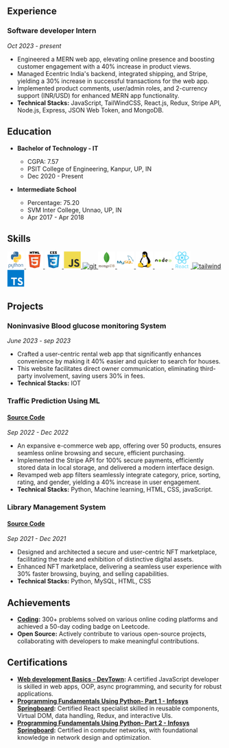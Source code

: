 ## Experience
### Software developer Intern
*Oct 2023 - present*
- Engineered a MERN web app, elevating online presence and boosting customer engagement with a 40% increase in product views.
- Managed Ecentric India's backend, integrated shipping, and Stripe, yielding a 30% increase in successful transactions for the web app.
- Implemented product comments, user/admin roles, and 2-currency support (INR/USD) for enhanced MERN app functionality.
- **Technical Stacks:** JavaScript, TailWindCSS, React.js, Redux, Stripe API, Node.js, Express, JSON Web Token, and MongoDB.

## Education
- **Bachelor of Technology - IT**
  - CGPA: 7.57
  - PSIT College of Engineering, Kanpur, UP, IN
  - Dec 2020 - Present

- **Intermediate School**
  - Percentage: 75.20
  - SVM Inter College, Unnao, UP, IN
  - Apr 2017 - Apr 2018

## Skills
<p align="left">  <a href="https://www.w3schools.com/python/" target="_blank" rel="noreferrer"> <img src="https://raw.githubusercontent.com/devicons/devicon/master/icons/python/python-original-wordmark.svg" alt="Python" width="40" height="40"/> </a>
    <a href="https://www.w3.org/html/" target="_blank" rel="noreferrer"> <img src="https://raw.githubusercontent.com/devicons/devicon/master/icons/html5/html5-original-wordmark.svg" alt="html5" width="40" height="40"/> </a>
  <a href="https://www.w3schools.com/css/" target="_blank" rel="noreferrer"> <img src="https://raw.githubusercontent.com/devicons/devicon/master/icons/css3/css3-original-wordmark.svg" alt="css3" width="40" height="40"/> </a>
    <a href="https://developer.mozilla.org/en-US/docs/Web/JavaScript" target="_blank" rel="noreferrer"> <img src="https://raw.githubusercontent.com/devicons/devicon/master/icons/javascript/javascript-original.svg" alt="javascript" width="40" height="40"/> </a>
  <a href="https://git-scm.com/" target="_blank" rel="noreferrer"> <img src="https://www.vectorlogo.zone/logos/git-scm/git-scm-icon.svg" alt="git" width="40" height="40"/> </a>
  <a href="https://www.mongodb.com/" target="_blank" rel="noreferrer"> <img src="https://raw.githubusercontent.com/devicons/devicon/master/icons/mongodb/mongodb-original-wordmark.svg" alt="mongodb" width="40" height="40"/> </a>
  <a href="https://www.mysql.com/" target="_blank" rel="noreferrer"> <img src="https://raw.githubusercontent.com/devicons/devicon/master/icons/mysql/mysql-original-wordmark.svg" alt="mysql" width="40" height="40"/> </a>
    <a href="https://www.linux.org/" target="_blank" rel="noreferrer"> <img src="https://raw.githubusercontent.com/devicons/devicon/master/icons/linux/linux-original.svg" alt="linux" width="40" height="40"/> </a>
  <a href="https://nodejs.org" target="_blank" rel="noreferrer"> <img src="https://raw.githubusercontent.com/devicons/devicon/master/icons/nodejs/nodejs-original-wordmark.svg" alt="nodejs" width="40" height="40"/> </a>
  <a href="https://reactjs.org/" target="_blank" rel="noreferrer"> <img src="https://raw.githubusercontent.com/devicons/devicon/master/icons/react/react-original-wordmark.svg" alt="react" width="40" height="40"/> </a>
  <a href="https://tailwindcss.com/" target="_blank" rel="noreferrer"> <img src="https://www.vectorlogo.zone/logos/tailwindcss/tailwindcss-icon.svg" alt="tailwind" width="40" height="40"/> </a>
  <a href="https://www.typescriptlang.org/" target="_blank" rel="noreferrer"> <img src="https://raw.githubusercontent.com/devicons/devicon/master/icons/typescript/typescript-original.svg" alt="typescript" width="40" height="40"/> </a></p>

## Projects
### Noninvasive Blood glucose monitoring System
*June 2023 - sep 2023*
- Crafted a user-centric rental web app that significantly enhances convenience by making it 40% easier and quicker to search for houses.
- This website facilitates direct owner communication, eliminating third-party involvement, saving users 30% in fees.
- **Technical Stacks:** IOT

### Traffic Prediction Using ML 
#### [Source Code](https://github.com/anubhavsingh28943/Traffic-Prediction-Model)
*Sep 2022 - Dec 2022*
- An expansive e-commerce web app, offering over 50 products, ensures seamless online browsing and secure, efficient purchasing.
- Implemented the Stripe API for 100% secure payments, efficiently stored data in local storage, and delivered a modern interface design.
- Revamped web app filters seamlessly integrate category, price, sorting, rating, and gender, yielding a 40% increase in user engagement.
- **Technical Stacks:** Python, Machine learning, HTML, CSS, javaScript.

### Library Management System
#### [Source Code](https://github.com/anubhavsingh28943/Library-Management-System)
*Sep 2021 - Dec 2021*
- Designed and architected a secure and user-centric NFT marketplace, facilitating the trade and exhibition of distinctive digital assets.
- Enhanced NFT marketplace, delivering a seamless user experience with 30% faster browsing, buying, and selling capabilities.
- **Technical Stacks:** Python, MySQL, HTML, CSS



## Achievements
- **[Coding](https://leetcode.com/anubhav_28943/):** 300+ problems solved on various online coding platforms and achieved a 50-day coding badge on Leetcode.
- **Open Source:** Actively contribute to various open-source projects, collaborating with developers to make meaningful contributions.

## Certifications
- **[Web development Basics - DevTown](https://drive.google.com/file/d/1PkvjcLVVCBsmVIO5sWdE9nkc896GR5RJ/view?usp=sharing):** A certified JavaScript developer is skilled in web apps, OOP, async programming, and security for robust applications.
- **[Programming Fundamentals Using Python- Part 1 - Infosys Springboard](https://drive.google.com/file/d/149YCCYsABdwLK9AvZ2AGQoo8sj1iVoiR/view?usp=sharing):** Certified React specialist skilled in reusable components, Virtual DOM, data handling, Redux, and interactive UIs.
- **[Programming Fundamentals Using Python- Part 2 - Infosys Springboard](https://drive.google.com/file/d/1muzEV8B3qp2wkIu1mVVFM18AhZa0zE-3/view?usp=sharing):** Certified in computer networks, with foundational knowledge in network design and optimization.

